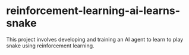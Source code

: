 # reinforcement-learning-ai-learns-snake
This project involves developing and training an AI agent to learn to play snake using reinforcement learning.
